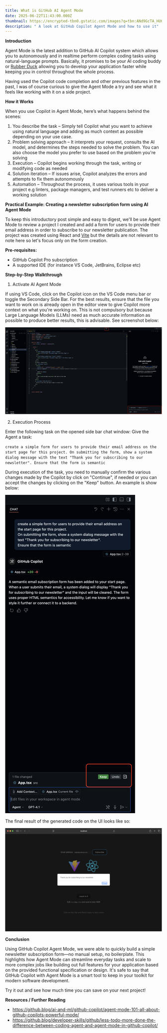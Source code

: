 ```yaml
---
title: What is GitHub AI Agent Mode
date: 2025-06-22T11:43:00.000Z
thumbnail: https://encrypted-tbn0.gstatic.com/images?q=tbn:ANd9GcTA_HU6xRJ-uApWzROFfCiQZULSUiqf7CDLjHiOqMNFGK4MxRwoAugcSGa9ZdOLJPhzV-I&usqp=CAU
description: " A look at GitHub Copilot Agent Mode and how to use it"
---
```

**Introduction**

Agent Mode is the latest addition to GitHub AI Copilot system which allows you to autonomously and in realtime perform complex coding tasks using natural-language prompts. Basically, it promises to be your AI coding buddy or [Rubber Duck](https://en.wikipedia.org/wiki/Rubber_duck_debugging) allowing you to develop your application faster while keeping you in control throughout the whole process.

Having used the Copilot code completion and other previous features in the past, I was of course curious to give the Agent Mode a try and see what it feels like working with it on a side project.

**How it Works**

When you use Copilot in Agent Mode, here’s what happens behind the scenes:

1. You describe the task – Simply tell Copilot what you want to achieve using natural language and adding as much context as possible depending on your use case. 
2. Problem solving approach – It interprets your request, consults the AI model, and determines the steps needed to solve the problem. You can also choose the model you prefer to use based on the problem you're solving
3. Execution – Copilot begins working through the task, writing or modifying code as needed
4. Solution iteration – If issues arise, Copilot analyzes the errors and attempts to fix them autonomously
5. Automation – Throughout the process, it uses various tools in your project e.g linters, package managers, and test runners etc to deliver a working solution

**Practical Example: Creating a newsletter subscription form using AI Agent Mode**

To keep this introductory post simple and easy to digest, we'll be use Agent Mode to review a project I created and add a form for users to provide their email address in order to subscribe to our newsletter publication. The project was created using React and [Vite](<>) but the details are not relevant to note here so let's focus only on the form creation.

**Pre-requisites:**

* GitHub Copilot Pro subscription
* A supported IDE (for instance VS Code, JetBrains, Eclipse etc)

**Step-by-Step Walkthrough**

1. Activate AI Agent Mode

If using VS Code, click on the Copilot icon on the VS Code menu bar or toggle the Secondary Side Bar. For the best results, ensure that the file you want to work on is already open in the editor view to give Copilot more context on what you're working on. This is not compulsory but because Large Language Models (LLMs) need as much accurate information as possible to produce better results, this is advisable. See screenshot below:

![Copilot icon on the VS Code menu bar](screenshot-2025-06-22-at-13.48.44.png "Copilot icon on the VS Code menu bar")

2. Execution Process

Enter the following task on the opened side bar chat window: Give the Agent a task: 

`create a simple form for users to provide their email address on the start page for this project.
On submitting the form, show a system dialog message with the text "Thank you for subscribing to our newsletter".
Ensure that the form is semantic`

During execution of the task, you need to manually confirm the various changes made by the Copilot by click on "Continue", if needed or you can accept the changes by clicking on the "Keep" button. An example is show below:

![GitHub copilot sample iterative response](screenshot-2025-06-22-at-13.52.53.png "GitHub copilot sample iterative response")

The final result of the generated code on the UI looks like so:

![Final AI Agent Mode generated UI](screenshot-2025-06-22-at-13.55.18.png "Final Al Agent Mode generated Ul")

**Conclusion**

Using GitHub Copilot Agent Mode, we were able to quickly build a simple newsletter subscription form—no manual setup, no boilerplate. This highlights how Agent Mode can streamline everyday tasks and scale to more complex jobs like building out full features for your application based on the provided functional specification or design. It's safe to say that GitHub Copilot with Agent Mode is a smart tool to keep in your toolkit for modern software development.


Try it out and see how much time you can save on your next project!



**Resources / Further Reading**

* https://github.blog/ai-and-ml/github-copilot/agent-mode-101-all-about-github-copilots-powerful-mode/
* https://github.blog/developer-skills/github/less-todo-more-done-the-difference-between-coding-agent-and-agent-mode-in-github-copilot/
